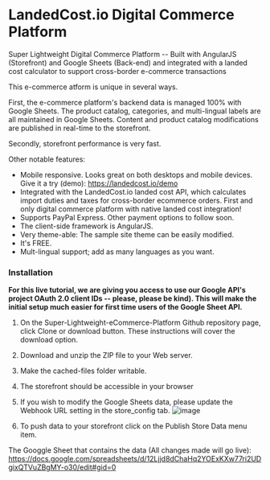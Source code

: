 # LandedCost.io Digital Commerce Platform
Super Lightweight Digital Commerce Platform -- Built with AngularJS (Storefront) and Google Sheets (Back-end) and integrated with a landed cost calculator to support cross-border e-commerce transactions

This e-commerce atform is unique in several ways. 

First, the e-commerce platform's backend data is managed 100% with Google Sheets.
The product catalog, categories, and multi-lingual labels are all maintained in Google Sheets. 
Content and product catalog modifications are published in real-time to the storefront. 

Secondly, storefront performance is very fast. 

Other notable features:

- Mobile responsive. Looks great on both desktops and mobile devices. Give it a try (demo): https://landedcost.io/demo
- Integrated with the LandedCost.io landed cost API, which calculates import duties and taxes for cross-border ecommerce orders.
  First and only digital commerce platform with native landed cost integration!
- Supports PayPal Express. Other payment options to follow soon.
- The client-side framework is AngularJS.
- Very theme-able: The sample site theme can be easily modified.
- It's FREE.
- Mult-lingual support; add as many languages as you want. 
 
### Installation

**For this live tutorial, we are giving you access to use our Google API's project OAuth 2.0 client IDs -- please, please be kind). This will make the initial setup much easier for first time users of the Google Sheet API.**

1. On the Super-Lightweight-eCommerce-Platform Github repository page, click Clone or download button. These instructions will cover the download option.
2. Download and unzip the ZIP file to your Web server.
3. Make the cached-files folder writable.
4. The storefront should be accessible in your browser
5. If you wish to modify the Google Sheets data, please update the Webhook URL setting in the store_config tab.
![image](https://github.com/VineGlobal/Super-Lightweight-eCommerce-Platform/assets/817291/d8e1fc89-e2b0-4abe-bb10-1ae2ca053204)

6. To push data to your storefront click on the Publish Store Data menu item.

The Googgle Sheet that contains the data (All changes made will go live):
https://docs.google.com/spreadsheets/d/12Ljjd8dChaHq2YOExKXw77ri2UDgixQTVuZBgMY-o30/edit#gid=0


